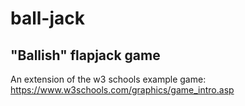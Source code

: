 # ball-jack
## "Ballish" flapjack game

An extension of the w3 schools example game: https://www.w3schools.com/graphics/game_intro.asp
